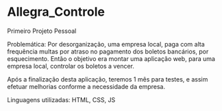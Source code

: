 # Allegra_Controle

Primeiro Projeto Pessoal

Problemática: Por desorganização, uma empresa local, paga com alta frequência multas por atraso no pagamento dos boletos bancários, por esquecimento.
Então o objetivo era montar uma aplicação web, para uma empresa local, controlar os boletos a vencer.

Após a finalização desta aplicação, teremos 1 mês para testes, e assim efetuar melhorias conforme a necessidade da empresa.


Linguagens utilizadas: HTML, CSS, JS

